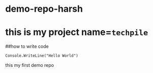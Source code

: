 # demo-repo-harsh
# this is my project name=```techpile```
##how to write code
```
Console.WriteLine("Hello World")
```
this my first demo repo
